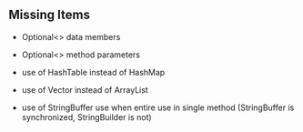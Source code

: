 ## Missing Items

* Optional<> data members

* Optional<> method parameters

* use of HashTable instead of HashMap

* use of Vector instead of ArrayList

* use of StringBuffer use when entire use in single method (StringBuffer is synchronized, StringBuilder is not)